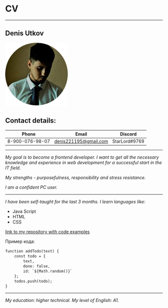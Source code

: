 # CV
---

## Denis Utkov
![фото для резюме](cv1.png)

## Contact details:


Phone          | Email               | Discord
:-------------:|:-------------------:|:-----------:
8-900-076-98-07|denis221195@gmail.com|StarLord#9769


---

_My goal is to become a frontend developer. I want to get all the necessary knowledge and experience in web development for a successful start in the IT field._


_My strengths - purposefulness, responsibility and stress resistance._ 


_I am a confident PC user._

---

_I have been self-taught for the last 3 months._
_I learn languages ​​like:_
* Java Script
* HTML
* CSS

 [link to my repository with code examples](https://github.com/DenisUtkov1995/Project)

Пример кода:
```
function addTodo(text) {
    const todo = {
        text,
        done: false,
        id: `${Math.random()}`
    };
    todos.push(todo);
}
```

---

_My education: higher technical._
_My level of English: A1._



